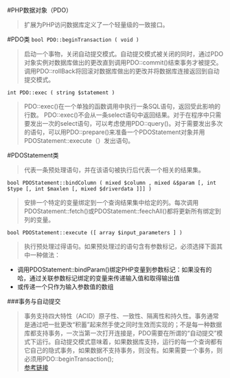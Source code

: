 #PHP数据对象（PDO）
> 扩展为PHP访问数据库定义了一个轻量级的一致接口。

#PDO类
```bool PDO::beginTransaction ( void )```
>启动一个事物，关闭自动提交模式。自动提交模式被关闭的同时，通过PDO对象实例对数据库做出的更改直到调用PDO::commit()结束事务才被提交。调用PDO::rollBack将回滚对数据库做出的更改并将数据库连接返回到自动提交模式。

```int PDO::exec ( string $statement )```
>PDO::exec()在一个单独的函数调用中执行一条SQL语句，返回受此影响的行数。
>PDO::exec()不会从一条select语句中返回结果。对于在程序中只需要发出一次的select语句，可以考虑使用PDO::query()。对于需要发出多次的语句，可以用PDO::prepare()来准备一个PDOStatement对象并用PDOStatement::execute（）发出语句。

#PDOStatement类
>代表一条预处理语句，并在该语句被执行后代表一个相关的结果集。

```bool PDOStatement::bindColumn ( mixed $column , mixed &$param [, int $type [, int $maxlen [, mixed $driverdata ]]] )```

>安排一个特定的变量绑定到一个查询结果集中给定的列。每次调用PDOStatement::fetch()或PDOStatement::feechAll()都将更新所有绑定到列的变量。

```bool PDOStatement::execute ([ array $input_parameters ] )```
>执行预处理过得语句。如果预处理过的语句含有参数标记，必须选择下面其中一种做法：  
*   调用PDOStatement::bindParam()绑定PHP变量到参数标记：如果没有的哈，通过关联参数标记绑定的变量来传递输入值和取得输出值
*   或传递一个只作为输入参数值的数组

###事务与自动提交
>事务支持四大特性（ACID）原子性、一致性、隔离性和持久性。事务通常是通过吧一批更改“积蓄”起来然手使之同时生效而实现的；不是每一种数据库都支持事务，一次当第一次打开连接是，PDO需要在所谓的“自动提交”模式下运行。自动提交模式意味着，如果数据库支持，运行的每一个查询都有它自己的隐式事务，如果数据不支持事务，则没有。如果需要一个事务，则必须用PDO::beginTransaction();  
>[参考链接](http://php.net/manual/zh/pdo.transactions.php)





